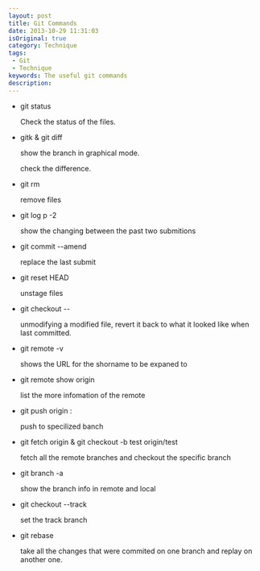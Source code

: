 ```yaml
---
layout: post
title: Git Commands 
date: 2013-10-29 11:31:03
isOriginal: true
category: Technique 
tags:
 - Git 
 - Technique
keywords: The useful git commands 
description: 
---
```


* git status 

    Check the status of the files. 

* gitk & git diff 

    show the branch in graphical mode.

    check the difference.

* git rm

    remove files
    
* git log p -2

    show the changing between the past two submitions

* git commit --amend

    replace the last submit

* git reset HEAD 

    unstage files

* git checkout -- 

    unmodifying a modified file, revert it back to what it looked like when last committed.

* git remote -v

    shows the URL for the shorname to be expaned to

* git remote show origin

    list the more infomation of the remote

* git push origin <local-branch-name>:<remote-branch-name>

    push to specilized banch 
    
* git fetch origin & git checkout -b test origin/test

    fetch all the remote branches and checkout the specific branch

* git branch -a

    show the branch info in remote and local

* git checkout --track 

    set the track branch  

* git rebase 

    take all the changes that were commited on one branch and replay on another one.

